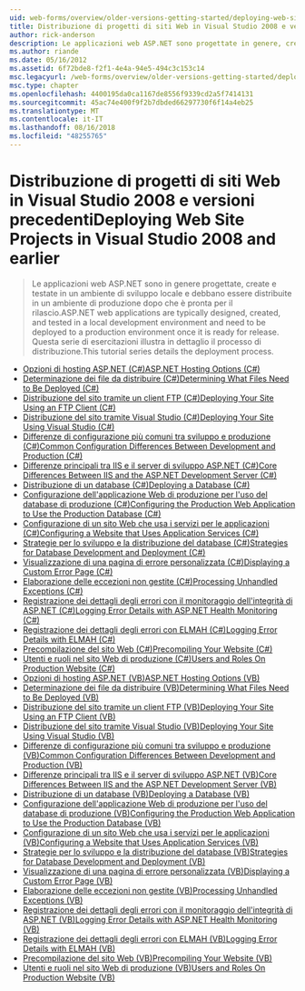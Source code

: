 ```yaml
---
uid: web-forms/overview/older-versions-getting-started/deploying-web-site-projects/index
title: Distribuzione di progetti di siti Web in Visual Studio 2008 e versioni precedenti | Microsoft Docs
author: rick-anderson
description: Le applicazioni web ASP.NET sono progettate in genere, creano e testati in un ambiente di sviluppo locale e devono essere distribuite a una o ambiente di produzione...
ms.author: riande
ms.date: 05/16/2012
ms.assetid: 6f72bde8-f2f1-4e4a-94e5-494c3c153c14
msc.legacyurl: /web-forms/overview/older-versions-getting-started/deploying-web-site-projects
msc.type: chapter
ms.openlocfilehash: 4400195da0ca1167de8556f9339cd2a5f7414131
ms.sourcegitcommit: 45ac74e400f9f2b7dbded66297730f6f14a4eb25
ms.translationtype: MT
ms.contentlocale: it-IT
ms.lasthandoff: 08/16/2018
ms.locfileid: "48255765"
---
```

<a name="deploying-web-site-projects-in-visual-studio-2008-and-earlier"></a><span data-ttu-id="f99de-103">Distribuzione di progetti di siti Web in Visual Studio 2008 e versioni precedenti</span><span class="sxs-lookup"><span data-stu-id="f99de-103">Deploying Web Site Projects in Visual Studio 2008 and earlier</span></span>
====================
> <span data-ttu-id="f99de-104">Le applicazioni web ASP.NET sono in genere progettate, create e testate in un ambiente di sviluppo locale e debbano essere distribuite in un ambiente di produzione dopo che è pronta per il rilascio.</span><span class="sxs-lookup"><span data-stu-id="f99de-104">ASP.NET web applications are typically designed, created, and tested in a local development environment and need to be deployed to a production environment once it is ready for release.</span></span> <span data-ttu-id="f99de-105">Questa serie di esercitazioni illustra in dettaglio il processo di distribuzione.</span><span class="sxs-lookup"><span data-stu-id="f99de-105">This tutorial series details the deployment process.</span></span>


- [<span data-ttu-id="f99de-106">Opzioni di hosting ASP.NET (C#)</span><span class="sxs-lookup"><span data-stu-id="f99de-106">ASP.NET Hosting Options (C#)</span></span>](asp-net-hosting-options-cs.md)
- [<span data-ttu-id="f99de-107">Determinazione dei file da distribuire (C#)</span><span class="sxs-lookup"><span data-stu-id="f99de-107">Determining What Files Need to Be Deployed (C#)</span></span>](determining-what-files-need-to-be-deployed-cs.md)
- [<span data-ttu-id="f99de-108">Distribuzione del sito tramite un client FTP (C#)</span><span class="sxs-lookup"><span data-stu-id="f99de-108">Deploying Your Site Using an FTP Client (C#)</span></span>](deploying-your-site-using-an-ftp-client-cs.md)
- [<span data-ttu-id="f99de-109">Distribuzione del sito tramite Visual Studio (C#)</span><span class="sxs-lookup"><span data-stu-id="f99de-109">Deploying Your Site Using Visual Studio (C#)</span></span>](deploying-your-site-using-visual-studio-cs.md)
- [<span data-ttu-id="f99de-110">Differenze di configurazione più comuni tra sviluppo e produzione (C#)</span><span class="sxs-lookup"><span data-stu-id="f99de-110">Common Configuration Differences Between Development and Production (C#)</span></span>](common-configuration-differences-between-development-and-production-cs.md)
- [<span data-ttu-id="f99de-111">Differenze principali tra IIS e il server di sviluppo ASP.NET (C#)</span><span class="sxs-lookup"><span data-stu-id="f99de-111">Core Differences Between IIS and the ASP.NET Development Server (C#)</span></span>](core-differences-between-iis-and-the-asp-net-development-server-cs.md)
- [<span data-ttu-id="f99de-112">Distribuzione di un database (C#)</span><span class="sxs-lookup"><span data-stu-id="f99de-112">Deploying a Database (C#)</span></span>](deploying-a-database-cs.md)
- [<span data-ttu-id="f99de-113">Configurazione dell'applicazione Web di produzione per l'uso del database di produzione (C#)</span><span class="sxs-lookup"><span data-stu-id="f99de-113">Configuring the Production Web Application to Use the Production Database (C#)</span></span>](configuring-the-production-web-application-to-use-the-production-database-cs.md)
- [<span data-ttu-id="f99de-114">Configurazione di un sito Web che usa i servizi per le applicazioni (C#)</span><span class="sxs-lookup"><span data-stu-id="f99de-114">Configuring a Website that Uses Application Services (C#)</span></span>](configuring-a-website-that-uses-application-services-cs.md)
- [<span data-ttu-id="f99de-115">Strategie per lo sviluppo e la distribuzione del database (C#)</span><span class="sxs-lookup"><span data-stu-id="f99de-115">Strategies for Database Development and Deployment (C#)</span></span>](strategies-for-database-development-and-deployment-cs.md)
- [<span data-ttu-id="f99de-116">Visualizzazione di una pagina di errore personalizzata (C#)</span><span class="sxs-lookup"><span data-stu-id="f99de-116">Displaying a Custom Error Page (C#)</span></span>](displaying-a-custom-error-page-cs.md)
- [<span data-ttu-id="f99de-117">Elaborazione delle eccezioni non gestite (C#)</span><span class="sxs-lookup"><span data-stu-id="f99de-117">Processing Unhandled Exceptions (C#)</span></span>](processing-unhandled-exceptions-cs.md)
- [<span data-ttu-id="f99de-118">Registrazione dei dettagli degli errori con il monitoraggio dell'integrità di ASP.NET (C#)</span><span class="sxs-lookup"><span data-stu-id="f99de-118">Logging Error Details with ASP.NET Health Monitoring (C#)</span></span>](logging-error-details-with-asp-net-health-monitoring-cs.md)
- [<span data-ttu-id="f99de-119">Registrazione dei dettagli degli errori con ELMAH (C#)</span><span class="sxs-lookup"><span data-stu-id="f99de-119">Logging Error Details with ELMAH (C#)</span></span>](logging-error-details-with-elmah-cs.md)
- [<span data-ttu-id="f99de-120">Precompilazione del sito Web (C#)</span><span class="sxs-lookup"><span data-stu-id="f99de-120">Precompiling Your Website (C#)</span></span>](precompiling-your-website-cs.md)
- [<span data-ttu-id="f99de-121">Utenti e ruoli nel sito Web di produzione (C#)</span><span class="sxs-lookup"><span data-stu-id="f99de-121">Users and Roles On Production Website (C#)</span></span>](users-and-roles-on-the-production-website-cs.md)
- [<span data-ttu-id="f99de-122">Opzioni di hosting ASP.NET (VB)</span><span class="sxs-lookup"><span data-stu-id="f99de-122">ASP.NET Hosting Options (VB)</span></span>](asp-net-hosting-options-vb.md)
- [<span data-ttu-id="f99de-123">Determinazione dei file da distribuire (VB)</span><span class="sxs-lookup"><span data-stu-id="f99de-123">Determining What Files Need to Be Deployed (VB)</span></span>](determining-what-files-need-to-be-deployed-vb.md)
- [<span data-ttu-id="f99de-124">Distribuzione del sito tramite un client FTP (VB)</span><span class="sxs-lookup"><span data-stu-id="f99de-124">Deploying Your Site Using an FTP Client (VB)</span></span>](deploying-your-site-using-an-ftp-client-vb.md)
- [<span data-ttu-id="f99de-125">Distribuzione del sito tramite Visual Studio (VB)</span><span class="sxs-lookup"><span data-stu-id="f99de-125">Deploying Your Site Using Visual Studio (VB)</span></span>](deploying-your-site-using-visual-studio-vb.md)
- [<span data-ttu-id="f99de-126">Differenze di configurazione più comuni tra sviluppo e produzione (VB)</span><span class="sxs-lookup"><span data-stu-id="f99de-126">Common Configuration Differences Between Development and Production (VB)</span></span>](common-configuration-differences-between-development-and-production-vb.md)
- [<span data-ttu-id="f99de-127">Differenze principali tra IIS e il server di sviluppo ASP.NET (VB)</span><span class="sxs-lookup"><span data-stu-id="f99de-127">Core Differences Between IIS and the ASP.NET Development Server (VB)</span></span>](core-differences-between-iis-and-the-asp-net-development-server-vb.md)
- [<span data-ttu-id="f99de-128">Distribuzione di un database (VB)</span><span class="sxs-lookup"><span data-stu-id="f99de-128">Deploying a Database (VB)</span></span>](deploying-a-database-vb.md)
- [<span data-ttu-id="f99de-129">Configurazione dell'applicazione Web di produzione per l'uso del database di produzione (VB)</span><span class="sxs-lookup"><span data-stu-id="f99de-129">Configuring the Production Web Application to Use the Production Database (VB)</span></span>](configuring-the-production-web-application-to-use-the-production-database-vb.md)
- [<span data-ttu-id="f99de-130">Configurazione di un sito Web che usa i servizi per le applicazioni (VB)</span><span class="sxs-lookup"><span data-stu-id="f99de-130">Configuring a Website that Uses Application Services (VB)</span></span>](configuring-a-website-that-uses-application-services-vb.md)
- [<span data-ttu-id="f99de-131">Strategie per lo sviluppo e la distribuzione del database (VB)</span><span class="sxs-lookup"><span data-stu-id="f99de-131">Strategies for Database Development and Deployment (VB)</span></span>](strategies-for-database-development-and-deployment-vb.md)
- [<span data-ttu-id="f99de-132">Visualizzazione di una pagina di errore personalizzata (VB)</span><span class="sxs-lookup"><span data-stu-id="f99de-132">Displaying a Custom Error Page (VB)</span></span>](displaying-a-custom-error-page-vb.md)
- [<span data-ttu-id="f99de-133">Elaborazione delle eccezioni non gestite (VB)</span><span class="sxs-lookup"><span data-stu-id="f99de-133">Processing Unhandled Exceptions (VB)</span></span>](processing-unhandled-exceptions-vb.md)
- [<span data-ttu-id="f99de-134">Registrazione dei dettagli degli errori con il monitoraggio dell'integrità di ASP.NET (VB)</span><span class="sxs-lookup"><span data-stu-id="f99de-134">Logging Error Details with ASP.NET Health Monitoring (VB)</span></span>](logging-error-details-with-asp-net-health-monitoring-vb.md)
- [<span data-ttu-id="f99de-135">Registrazione dei dettagli degli errori con ELMAH (VB)</span><span class="sxs-lookup"><span data-stu-id="f99de-135">Logging Error Details with ELMAH (VB)</span></span>](logging-error-details-with-elmah-vb.md)
- [<span data-ttu-id="f99de-136">Precompilazione del sito Web (VB)</span><span class="sxs-lookup"><span data-stu-id="f99de-136">Precompiling Your Website (VB)</span></span>](precompiling-your-website-vb.md)
- [<span data-ttu-id="f99de-137">Utenti e ruoli nel sito Web di produzione (VB)</span><span class="sxs-lookup"><span data-stu-id="f99de-137">Users and Roles On Production Website (VB)</span></span>](users-and-roles-on-the-production-website-vb.md)
